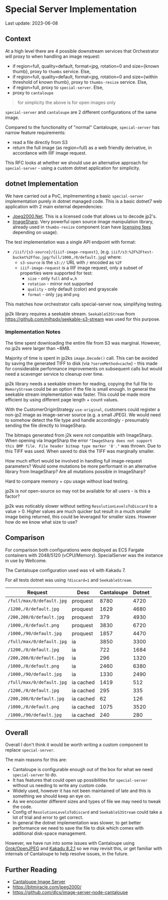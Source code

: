 # Special Server Implementation

Last update: 2023-06-08

## Context

At a high level there are 4 possible downstream services that Orchestrator will proxy to when handling an image request:

* if region=full, quality=default, format=jpg, rotation=0 and size={known thumb}, proxy to `thumbs` service. Else,
* if region=full, quality=default, format=jpg, rotation=0 and size={within threshold of known thumb}, proxy to `thumbs-resize` service. Else,
* if region=full, proxy to `special-server`. Else,
* proxy to `cantaloupe`

> for simplicity the above is for open images only

`special-server` and `cantaloupe` are 2 different configurations of the same image.

Compared to the functionality of "normal" Cantaloupe, `special-server` has narrow feature requirements:

* read a file directly from S3
* return the full image (as region=full) as a web friendly derivative, in accordance with IIIF image request.

This RFC looks at whether we should use an alternative approach for `special-server` - using a custom dotnet application for simplicity.

## dotnet Implementation

We have carried out a PoC, implmementing a basic `special-server` implementation purely in dotnet managed code. This is a basic dotnet7 web application with 2 main external dependencies:

* [Jpeg2000.Net](https://bitmiracle.com/jpeg2000/). This is a licensed code that allows us to decode jp2's.
* [ImageSharp](https://sixlabors.com/products/imagesharp/). Very powerful open source image manipulation library, already used in `thumbs-resize` component (can have [licensing fees](https://sixlabors.com/pricing/) depending on usage).

The test implementation was a single API endpoint with format:
* `/iiif/{s3-source}/{iiif-image-request}`, (e.g. `iiif/s3:%2F%2Ftest-bucket%2Ffoo.jpg/full/1000,/0/default.jpg`) where:
  * `s3-source` is the `s3://` URL with `/` encoded as `%2F`
  * `iiif-image-request` is a IIIF image request, only a subset of properties were supported for test:
    * `size` - only `full` and `w,h`
    * `rotation` - mirror not supported
    * `quality` - only default (color) and grayscale 
    * `format` - only `jpg` and `png`

This matches how orchestrator calls special-server now, simplifying testing.

jp2k library requires a seekable stream. `SeekableS3Stream` from https://github.com/mlhpdx/seekable-s3-stream was used for this purpose.

### Implementation Notes

The time spent downloading the entire file from S3 was marginal. However, no jp2s were larger than ~8MB.

Majority of time is spent in jp2ks `image.Decode()` call. This can be avoided by saving the generated TIFF to disk (via `?serveMethod=cache`) - this made for considerable performance improvements on subsequent calls but would need a scavenger service to cleanup over time.

jp2k library needs a seekable stream for reading, copying the full file to `MemoryStream` could be an option if the file is small enough. In general the seekable stream implementation was faster. This could be made more efficient by using different page length + count values.

With the CustomerOriginStrategy `use-original`, customers could register a non-jp2 image as image-server source (e.g. a small JPEG). We would need to somehow detect the file type and handle accordingly - presumably sending the file directly to ImageSharp.

The bitmaps generated from j2k were not compatible with ImageSharp. When opening via ImageSharp the error `"ImageSharp does not support this BMP file. File header bitmap type marker '8'."` was thrown. Due to this TIFF was used. When saved to disk the TIFF was marginally smaller.

How much effort would be involved in handling full image-request parameters? Would some mutations be more performant in an alternative library from ImageSharp? Are all mutations possible in ImageSharp?

Hard to compare memory + cpu usage without load testing.

jp2k is _not_ open-source so may not be available for all users - is this a factor?

jp2k was noticably slower without setting `ResolutionLevelsToDiscard` to a value > 0. Higher values are much quicker but result in a much smaller image being returned, this could be leveraged for smaller sizes. However how do we know what size to use?

## Comparison

For comparison both configurations were deployed as ECS Fargate containers with 2048/5120 (vCPU/Memory). SpecialServer was the instance in use by Wellcome.

The Cantaloupe configuration used was v4 with Kakadu 7.

For all tests dotnet was using `?discard=1` and `SeekableStream`.

| Request                   | Desc      | Cantaloupe | Dotnet |
| ------------------------- | --------- | ---------- | ------ |
| `/full/max/0/default.jpg` | proquest  | 8780       | 4720   |
| `/1200,/0/default.jpg`    | proquest  | 1629       | 4680   |
| `/200,200/0/default.jpg`  | proquest  | 379        | 4930   |
| `/1000,/0/default.png`    | proquest  | 3830       | 6720   |
| `/1000,/90/default.jpg`   | proquest  | 1857       | 4470   |
| `/full/max/0/default.jpg` | ia        | 3850       | 3300   |
| `/1200,/0/default.jpg`    | ia        | 722        | 1684   |
| `/200,200/0/default.jpg`  | ia        | 296        | 1320   |
| `/1000,/0/default.png`    | ia        | 2460       | 6380   |
| `/1000,/90/default.jpg`   | ia        | 1330       | 2490   |
| `/full/max/0/default.jpg` | ia cached | 1419       | 512    |
| `/1200,/0/default.jpg`    | ia cached | 295        | 335    |
| `/200,200/0/default.jpg`  | ia cached | 62         | 126    |
| `/1000,/0/default.png`    | ia cached | 1075       | 3520   |
| `/1000,/90/default.jpg`   | ia cached | 240        | 280    |

## Overall

Overall I don't think it would be worth writing a custom component to replace `special-server`.

The main reasons for this are:
* Cantaloupe is configurable enough out of the box for what we need `special-server` to do.
* It has features that could open up possibilities for `special-server` without us needing to write any custom code.
* Widely used, however it has not been maintained of late and this is something we should keep an eye on.
* As we encounter different sizes and types of file we may need to tweak the code.
* Config of `ResolutionLevelsToDiscard` and `SeekableS3Stream` could take a lot of trial and error to get correct.
* In general the dotnet implementation was slower, to get better performance we need to save the file to disk which comes with additional disk-space management.

However, we have run into some issues with Cantaloupe using [Grok/OpenJPEG](https://github.com/dlcs/image-server-node-cantaloupe/issues/7) and [Kakadu 8.2.1](https://github.com/dlcs/image-server-node-cantaloupe/issues/6) so we may revisit this, or get familiar with internals of Cantaloupe to help resolve issues, in the future.

## Further Reading

* [Cantaloupe Image Server](007-cantaloupe-image-server.md#full-requests)
* https://bitmiracle.com/jpeg2000/
* https://github.com/dlcs/image-server-node-cantaloupe